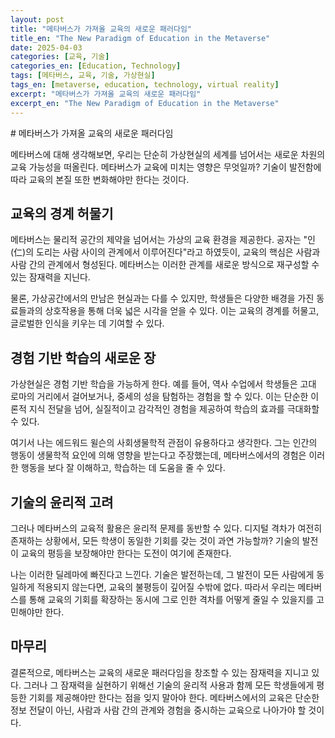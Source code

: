 ```yaml
---
layout: post
title: "메타버스가 가져올 교육의 새로운 패러다임"
title_en: "The New Paradigm of Education in the Metaverse"
date: 2025-04-03
categories: [교육, 기술]
categories_en: [Education, Technology]
tags: [메타버스, 교육, 기술, 가상현실]
tags_en: [metaverse, education, technology, virtual reality]
excerpt: "메타버스가 가져올 교육의 새로운 패러다임"
excerpt_en: "The New Paradigm of Education in the Metaverse"
---
```


<div class="post-content-ko">
# 메타버스가 가져올 교육의 새로운 패러다임

메타버스에 대해 생각해보면, 우리는 단순히 가상현실의 세계를 넘어서는 새로운 차원의 교육 가능성을 떠올린다. 메타버스가 교육에 미치는 영향은 무엇일까? 기술이 발전함에 따라 교육의 본질 또한 변화해야만 한다는 것이다. 

## 교육의 경계 허물기

메타버스는 물리적 공간의 제약을 넘어서는 가상의 교육 환경을 제공한다. 공자는 "인(仁)의 도리는 사람 사이의 관계에서 이루어진다"라고 하였듯이, 교육의 핵심은 사람과 사람 간의 관계에서 형성된다. 메타버스는 이러한 관계를 새로운 방식으로 재구성할 수 있는 잠재력을 지닌다. 

물론, 가상공간에서의 만남은 현실과는 다를 수 있지만, 학생들은 다양한 배경을 가진 동료들과의 상호작용을 통해 더욱 넓은 시각을 얻을 수 있다. 이는 교육의 경계를 허물고, 글로벌한 인식을 키우는 데 기여할 수 있다. 

## 경험 기반 학습의 새로운 장

가상현실은 경험 기반 학습을 가능하게 한다. 예를 들어, 역사 수업에서 학생들은 고대 로마의 거리에서 걸어보거나, 중세의 성을 탐험하는 경험을 할 수 있다. 이는 단순한 이론적 지식 전달을 넘어, 실질적이고 감각적인 경험을 제공하여 학습의 효과를 극대화할 수 있다.

여기서 나는 에드워드 윌슨의 사회생물학적 관점이 유용하다고 생각한다. 그는 인간의 행동이 생물학적 요인에 의해 영향을 받는다고 주장했는데, 메타버스에서의 경험은 이러한 행동을 보다 잘 이해하고, 학습하는 데 도움을 줄 수 있다. 

## 기술의 윤리적 고려

그러나 메타버스의 교육적 활용은 윤리적 문제를 동반할 수 있다. 디지털 격차가 여전히 존재하는 상황에서, 모든 학생이 동일한 기회를 갖는 것이 과연 가능할까? 기술의 발전이 교육의 평등을 보장해야만 한다는 도전이 여기에 존재한다. 

나는 이러한 딜레마에 빠진다고 느낀다. 기술은 발전하는데, 그 발전이 모든 사람에게 동일하게 적용되지 않는다면, 교육의 불평등이 깊어질 수밖에 없다. 따라서 우리는 메타버스를 통해 교육의 기회를 확장하는 동시에 그로 인한 격차를 어떻게 줄일 수 있을지를 고민해야만 한다. 

## 마무리

결론적으로, 메타버스는 교육의 새로운 패러다임을 창조할 수 있는 잠재력을 지니고 있다. 그러나 그 잠재력을 실현하기 위해선 기술의 윤리적 사용과 함께 모든 학생들에게 평등한 기회를 제공해야만 한다는 점을 잊지 말아야 한다. 메타버스에서의 교육은 단순한 정보 전달이 아닌, 사람과 사람 간의 관계와 경험을 중시하는 교육으로 나아가야 할 것이다.
</div>

<div class="post-content-en" style="display: none;">
# The New Paradigm of Education in the Metaverse

When I think about the metaverse, I envision a new dimension of educational possibilities that transcends mere virtual reality. How will the metaverse impact education? It is clear that as technology advances, the essence of education must change accordingly.

## Breaking Down Educational Barriers

The metaverse offers a virtual educational environment that transcends the constraints of physical space. As Confucius stated, "The way of ren (仁) is realized in the relationships between people," the core of education is formed in the interaction between individuals. The metaverse possesses the potential to reshape these relationships in innovative ways.

While interactions in virtual spaces may differ from those in reality, students can gain broader perspectives by engaging with peers from diverse backgrounds. This can contribute to breaking down educational barriers and fostering a global outlook.

## A New Realm for Experiential Learning

Virtual reality enables experiential learning. For example, in a history class, students could walk through the streets of ancient Rome or explore a medieval castle. This offers practical and sensory experiences that go beyond simple theoretical knowledge, maximizing the effectiveness of learning.

I find Edward Wilson's sociobiological perspective particularly relevant here. He argued that human behavior is influenced by biological factors, and experiences in the metaverse can help better understand and learn about such behaviors.

## Ethical Considerations of Technology

However, the educational use of the metaverse may come with ethical concerns. In a world where the digital divide still exists, is it truly possible for every student to have equal opportunities? The challenge lies in ensuring that technological advancements guarantee educational equity.

I feel that there is a dilemma here. While technology advances, if that advancement does not apply equally to everyone, educational inequality may only deepen. Therefore, we must consider how to expand educational opportunities through the metaverse while also addressing the disparities it may create.

## Conclusion

In conclusion, the metaverse holds the potential to create a new paradigm in education. However, to realize that potential, we must not forget the importance of ethical technology use and providing equal opportunities for all students. Education in the metaverse should not merely be about information transfer but should prioritize relationships and experiences between individuals.
</div>

